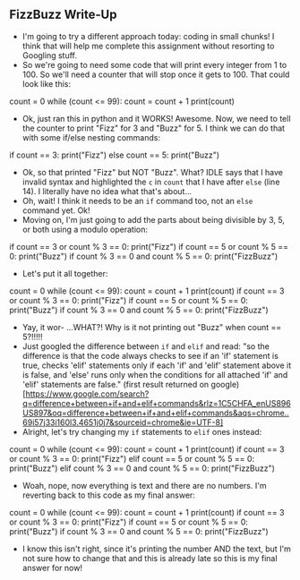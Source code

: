 ## FizzBuzz Write-Up
- I'm going to try a different approach today: coding in small chunks! I think that will help me complete this assignment without resorting to Googling stuff.
- So we're going to need some code that will print every integer from 1 to 100. So we'll need a counter that will stop once it gets to 100. That could look like this:

count = 0
while (count <= 99):
  count = count + 1
  print(count)

- Ok, just ran this in python and it WORKS! Awesome. Now, we need to tell the counter to print "Fizz" for 3 and "Buzz" for 5. I think we can do that with some if/else nesting commands:

if count == 3:
  print("Fizz")
else count == 5:
  print("Buzz")

- Ok, so that printed "Fizz" but NOT "Buzz". What? IDLE says that I have invalid syntax and highlighted the `c` in `count` that I have after `else` (line 14). I literally have no idea what that's about...
- Oh, wait! I think it needs to be an `if` command too, not an `else` command yet. Ok!
- Moving on, I'm just going to add the parts about being divisible by 3, 5, or both using a modulo operation:

if count == 3 or count % 3 == 0:
  print("Fizz")
  if count == 5 or count % 5 == 0:
    print("Buzz")
    if count % 3 == 0 and count % 5 == 0:
    print("FizzBuzz")

- Let's put it all together:

count = 0
while (count <= 99):
  count = count + 1
  print(count)
  if count == 3 or count % 3 == 0:
    print("Fizz")
    if count == 5 or count % 5 == 0:
      print("Buzz")
      if count % 3 == 0 and count % 5 == 0:
      print("FizzBuzz")

- Yay, it wor- ...WHAT?! Why is it not printing out "Buzz" when count == 5?!!!!!
- Just googled the difference between `if` and `elif` and read:
"so the difference is that the code always checks to see if an 'if' statement is true, checks 'elif' statements only if each 'if' and 'elif' statement above it is false, and 'else' runs only when the conditions for all attached 'if' and 'elif' statements are false." (first result returned on google)[https://www.google.com/search?q=difference+between+if+and+elif+commands&rlz=1C5CHFA_enUS896US897&oq=difference+between+if+and+elif+commands&aqs=chrome..69i57j33i160l3.4651j0j7&sourceid=chrome&ie=UTF-8]
- Alright, let's try changing my `if` statements to `elif` ones instead:

count = 0
while (count <= 99):
  count = count + 1
  print(count)
  if count == 3 or count % 3 == 0:
    print("Fizz")
    elif count == 5 or count % 5 == 0:
      print("Buzz")
      elif count % 3 == 0 and count % 5 == 0:
          print("FizzBuzz")

- Woah, nope, now everything is text and there are no numbers. I'm reverting back to this code as my final answer:

count = 0
while (count <= 99):
  count = count + 1
  print(count)
  if count == 3 or count % 3 == 0:
    print("Fizz")
  if count == 5 or count % 5 == 0:
    print("Buzz")
  if count % 3 == 0 and count % 5 == 0:
      print("FizzBuzz")

- I know this isn't right, since it's printing the number AND the text, but I'm not sure how to change that and this is already late so this is my final answer for now!
